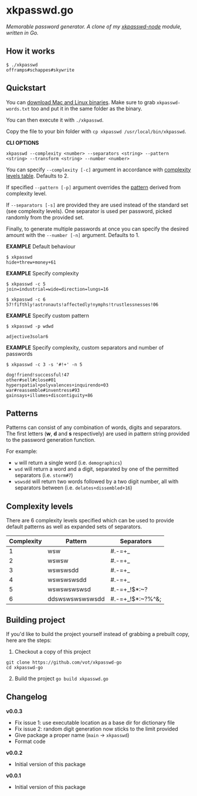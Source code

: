 # xkpasswd.go

*Memorable password generator. A clone of my [xkpasswd-node](https://github.com/vot/xkpasswd-node) module, written in Go.*

## How it works

```
$ ./xkpasswd
offramps#schappes#skywrite
```


## Quickstart

You can [download Mac and Linux binaries](https://github.com/vot/xkpasswd-go/releases).
Make sure to grab `xkpasswd-words.txt` too and put it in the same folder as the binary.

You can then execute it with `./xkpasswd`.

Copy the file to your bin folder with  `cp xkpasswd /usr/local/bin/xkpasswd`.



**CLI OPTIONS**

```
xkpasswd --complexity <number> --separators <string> --pattern <string> --transform <string> --number <number>
```



You can specify `--complexity [-c]` argument in accordance with [complexity levels table](#complexity-levels). Defaults to 2.

If specified `--pattern [-p]` argument overrides the [pattern](#patterns) derived from complexity level.

If `--separators [-s]` are provided they are used instead of the standard set (see complexity levels).
One separator is used per password, picked randomly from the provided set.

<!-- You can set `transform` to `alternate` or `uppercase` to trigger case transformation. -->

Finally, to generate multiple passwords at once you can specify the desired
amount with the `--number [-n]` argument. Defaults to 1.


**EXAMPLE** Default behaviour

```
$ xkpasswd
hide+threw+money+61
```

**EXAMPLE** Specify complexity

```
$ xkpasswd -c 5
join=industrial=wide=direction=lungs=16

$ xkpasswd -c 6
57!fifthly!astronauts!affectedly!nymphs!trustlessnesses!06
```

**EXAMPLE** Specify custom pattern

```
$ xkpasswd -p wdwd

adjective3solar6
```


**EXAMPLE** Specify complexity, custom separators and number of passwords

```
$ xkpasswd -c 3 -s '#!+' -n 5

dog!friend!successful!47
other#sell#close#01
hyperspatial+polyvalences+inquirendo+03
war#reassemble#inventress#93
gainsays+illumes+discontiguity+86
```


## Patterns

Patterns can consist of any combination of words, digits and separators.
The first letters (**w**, **d** and **s** respectively) are used in pattern string provided to the password generation function.

For example:

* `w` will return a single word (i.e. `demographics`)
* `wsd` will return a word and a digit, separated by one of the permitted separators (i.e. `storm#7`)
* `wswsdd` will return two words followed by a two digit number, all with separators between (i.e. `delates+dissembled+16`)



## Complexity levels

There are 6 complexity levels specified which can be used to provide
default patterns as well as expanded sets of separators.


| Complexity | Pattern         | Separators       |
|------------|-----------------|------------------|
| 1          | wsw             | #.-=+_           |
| 2          | wswsw           | #.-=+_           |
| 3          | wswswsdd        | #.-=+_           |
| 4          | wswswswsdd      | #.-=+_           |
| 5          | wswswswswsd     | #.-=+_!$*:~?     |
| 6          | ddswswswswswsdd | #.-=+_!$*:~?%^&; |



## Building project

If you'd like to build the project yourself instead of grabbing a prebuilt copy,
here are the steps:

1) Checkout a copy of this project

```
git clone https://github.com/vot/xkpasswd-go
cd xkpasswd-go
```

2) Build the project
`go build xkpasswd.go`

## Changelog

**v0.0.3**

- Fix issue 1: use executable location as a base dir for dictionary file
- Fix issue 2: random digit generation now sticks to the limit provided
- Give package a proper name (`main` -> `xkpasswd`)
- Format code

**v0.0.2**

- Initial version of this package

**v0.0.1**

- Initial version of this package
